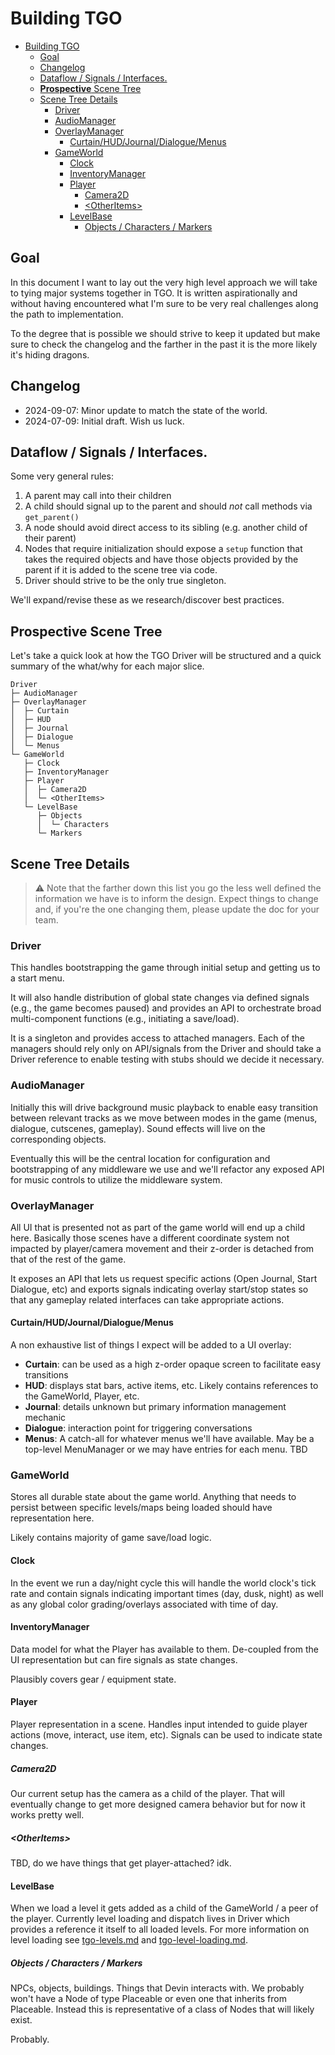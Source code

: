 # Building TGO

- [Building TGO](#building-tgo)
  - [Goal](#goal)
  - [Changelog](#changelog)
  - [Dataflow / Signals / Interfaces.](#dataflow--signals--interfaces)
  - [**Prospective** Scene Tree](#prospective-scene-tree)
  - [Scene Tree Details](#scene-tree-details)
    - [Driver](#driver)
    - [AudioManager](#audiomanager)
    - [OverlayManager](#overlaymanager)
      - [Curtain/HUD/Journal/Dialogue/Menus](#curtainhudjournaldialoguemenus)
    - [GameWorld](#gameworld)
      - [Clock](#clock)
      - [InventoryManager](#inventorymanager)
      - [Player](#player)
        - [Camera2D](#camera2d)
        - [\<OtherItems\>](#otheritems)
      - [LevelBase](#levelbase)
        - [Objects / Characters / Markers](#objects--characters--markers)

## Goal
In this document I want to lay out the very high level approach we will take to
tying major systems together in TGO. It is written aspirationally and without
having encountered what I'm sure to be very real challenges along the path to
implementation.

To the degree that is possible we should strive to keep it updated but make
sure to check the changelog and the farther in the past it is the more likely
it's hiding dragons.

## Changelog
- 2024-09-07: Minor update to match the state of the world.
- 2024-07-09: Initial draft. Wish us luck.

## Dataflow / Signals / Interfaces.

Some very general rules:

1. A parent may call into their children
2. A child should signal up to the parent and should _not_ call methods via `get_parent()`
3. A node should avoid direct access to its sibling (e.g. another child of their parent)
4. Nodes that require initialization should expose a `setup` function that takes the
   required objects and have those objects provided by the parent if it is added to
   the scene tree via code.
5. Driver should strive to be the only true singleton.

We'll expand/revise these as we research/discover best practices.

## **Prospective** Scene Tree

Let's take a quick look at how the TGO Driver will be structured and a quick
summary of the what/why for each major slice.

```
Driver
├─ AudioManager
├─ OverlayManager
│  ├─ Curtain
│  ├─ HUD
│  ├─ Journal
│  ├─ Dialogue
│  └─ Menus
└─ GameWorld
   ├─ Clock
   ├─ InventoryManager
   ├─ Player
   │  ├─ Camera2D
   │  └─ <OtherItems>
   └─ LevelBase
      ├─ Objects
      │  └─ Characters
      └─ Markers
```

## Scene Tree Details

> :warning: Note that the farther down this list you go the less
> well defined the information we have is to inform the design.
> Expect things to change and, if you're the one changing them,
> please update the doc for your team.

### Driver

This handles bootstrapping the game through initial setup and getting us to a
start menu.

It will also handle distribution of global state changes via defined signals
(e.g., the game becomes paused) and provides an API to orchestrate broad multi-component
functions (e.g., initiating a save/load).

It is a singleton and provides access to attached managers. Each of the managers
should rely only on API/signals from the Driver and should take a Driver reference
to enable testing with stubs should we decide it necessary.

### AudioManager

Initially this will drive background music playback to enable easy transition
between relevant tracks as we move between modes in the game (menus,
dialogue, cutscenes, gameplay). Sound effects will live on the corresponding
objects.

Eventually this will be the central location for configuration and bootstrapping
of any middleware we use and we'll refactor any exposed API for music controls to
utilize the middleware system.

### OverlayManager

All UI that is presented not as part of the game world will end up a child here.
Basically those scenes have a different coordinate system not impacted by player/camera
movement and their z-order is detached from that of the rest of the game.

It exposes an API that lets us request specific actions (Open Journal, Start Dialogue,
etc) and exports signals indicating overlay start/stop states so that any gameplay
related interfaces can take appropriate actions.

#### Curtain/HUD/Journal/Dialogue/Menus

A non exhaustive list of things I expect will be added to a UI overlay:

- **Curtain**: can be used as a high z-order opaque screen to facilitate easy transitions
- **HUD**: displays stat bars, active items, etc. Likely contains references to the GameWorld, Player, etc.
- **Journal**: details unknown but primary information management mechanic
- **Dialogue**: interaction point for triggering conversations
- **Menus**: A catch-all for whatever menus we'll have available. May be a top-level MenuManager or we may have entries for each menu. TBD

### GameWorld

Stores all durable state about the game world. Anything that needs to persist
between specific levels/maps being loaded should have representation here.

Likely contains majority of game save/load logic.

#### Clock

In the event we run a day/night cycle this will handle the world clock's tick
rate and contain signals indicating important times (day, dusk, night) as well
as any global color grading/overlays associated with time of day.

#### InventoryManager

Data model for what the Player has available to them. De-coupled from the UI
representation but can fire signals as state changes.

Plausibly covers gear / equipment state.

#### Player

Player representation in a scene. Handles input intended to guide player actions
(move, interact, use item, etc). Signals can be used to indicate state changes.

##### Camera2D
Our current setup has the camera as a child of the player. That will eventually
change to get more designed camera behavior but for now it works pretty well.

##### &lt;OtherItems&gt;

TBD, do we have things that get player-attached? idk.

#### LevelBase

When we load a level it gets added as a child of the GameWorld / a peer of
the player. Currently level loading and dispatch lives in Driver which provides
a reference it itself to all loaded levels. For more information on level
loading see [tgo-levels.md](./tgo-levels.md) and [tgo-level-loading.md](./tgo-level-loading.md).

##### Objects / Characters / Markers

NPCs, objects, buildings. Things that Devin interacts with. We probably
won't have a Node of type Placeable or even one that inherits from
Placeable. Instead this is representative of a class of Nodes that will
likely exist.

Probably.

